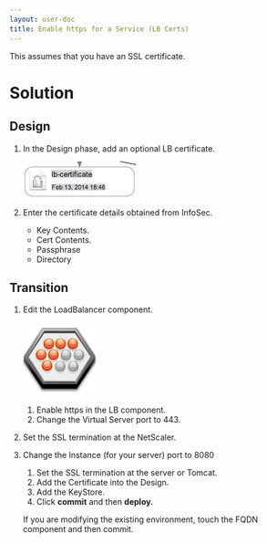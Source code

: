 ```yaml
---
layout: user-doc
title: Enable https for a Service (LB Certs)
---
```


This assumes that you have an SSL certificate.

# Solution

## Design

1. In the Design phase, add an optional LB certificate.
    
    ![LB certificate](/assets/docs/local/images/lb-certificate.png)
    
2. Enter the certificate details obtained from InfoSec.
    * Key Contents. 
    * Cert Contents.
    * Passphrase
    * Directory

## Transition

1. Edit the LoadBalancer component.
    
    ![LB](/assets/docs/local/images/Lb.png)
    
    1. Enable https in the LB component.
    2. Change the Virtual Server port to 443.
2. Set the SSL termination at the NetScaler.   
3. Change the Instance (for your server) port to 8080     
    1. Set the SSL termination at the server or Tomcat.
    2. Add the Certificate into the Design.
    3. Add the KeyStore.
    4. Click **commit** and then **deploy.**  
    
    If you are modifying the existing environment, touch the FQDN component and then commit.



